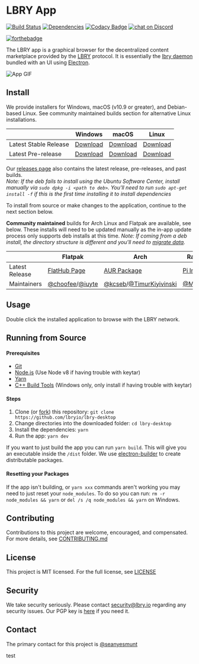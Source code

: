# LBRY App

[![Build Status](https://travis-ci.org/lbryio/lbry-desktop.svg?branch=master)](https://travis-ci.org/lbryio/lbry-desktop)
[![Dependencies](https://david-dm.org/lbryio/lbry-desktop/status.svg)](https://david-dm.org/lbryio/lbry-desktop)
[![Codacy Badge](https://api.codacy.com/project/badge/Grade/78b627d4f5524792adc48719835e1523)](https://www.codacy.com/app/LBRY/lbry-desktop?utm_source=github.com&amp;utm_medium=referral&amp;utm_content=lbryio/lbry-desktop&amp;utm_campaign=Badge_Grade)
[![chat on Discord](https://img.shields.io/discord/362322208485277697.svg?logo=discord)](https://chat.lbry.io)

[![forthebadge](https://forthebadge.com/images/badges/60-percent-of-the-time-works-every-time.svg)](https://forthebadge.com)

The LBRY app is a graphical browser for the decentralized content marketplace provided by the
[LBRY](https://lbry.io) protocol. It is essentially the
[lbry daemon](https://github.com/lbryio/lbry) bundled with an UI using
[Electron](http://electron.atom.io/).

![App GIF](https://spee.ch/7/lbry-redesign-preview.gif)

## Install

We provide installers for Windows, macOS (v10.9 or greater), and Debian-based Linux. See community maintained builds section for alternative Linux installations.

|                       | Windows                                      | macOS                                        | Linux                                        
| --------------------- | -------------------------------------------- | -------------------------------------------- | -------------------------------------------- |
| Latest Stable Release | [Download](https://lbry.io/get/lbry.exe)     | [Download](https://lbry.io/get/lbry.dmg)     | [Download](https://lbry.io/get/lbry.deb)
| Latest Pre-release    | [Download](https://lbry.io/get/lbry.pre.exe) | [Download](https://lbry.io/get/lbry.pre.dmg) | [Download](https://lbry.io/get/lbry.pre.deb)

Our [releases page](https://github.com/lbryio/lbry-desktop/releases) also contains the latest
release, pre-releases, and past builds.   
*Note: If the deb fails to install using the Ubuntu Software Center, install manually via `sudo dpkg -i <path to deb>`. You'll need to run `sudo apt-get install -f` if this is the first time installing it to install dependencies*

To install from source or make changes to the application, continue to the next section below.   

**Community maintained** builds for Arch Linux and Flatpak are available, see below. These installs will need to be updated manually as the in-app update process only supports deb installs at this time.
*Note: If coming from a deb install, the directory structure is different and you'll need to [migrate data](https://lbry.io/faq/backup-data).*

|                       | Flatpak                                   | Arch  | Raspberry Pi       |                                                                                                                              
| --------------------- | ------------------------------------------|------------------| --------------------------------------------
| Latest Release        | [FlatHub Page](https://flathub.org/apps/details/io.lbry.lbry-app)   | [AUR Package](https://aur.archlinux.org/packages/lbry-app-bin/)  | [Pi Installer](https://lbrypi.com)  | 
| Maintainers           | [@choofee](https://github.com/choffee)/[@iuyte](https://github.com/iuyte)    | [@kcseb](https://github.com/kcseb)/[@TimurKiyivinski](https://github.com/TimurKiyivinski) |[@Madiator2011](https://github.com/kodxana)

## Usage
Double click the installed application to browse with the LBRY network.

## Running from Source

#### Prerequisites

* [Git](https://git-scm.com/downloads)
* [Node.js](https://nodejs.org/en/download/) (Use Node v8 if having trouble with keytar)
* [Yarn](https://yarnpkg.com/en/docs/install)
* [C++ Build Tools](https://github.com/felixrieseberg/windows-build-tools) (Windows only, only install if having trouble with keytar)

#### Steps

1. Clone (or [fork](https://help.github.com/articles/fork-a-repo/)) this repository: `git clone https://github.com/lbryio/lbry-desktop`
2. Change directories into the downloaded folder: `cd lbry-desktop`
3. Install the dependencies: `yarn`
4. Run the app: `yarn dev`

If you want to just build the app you can run `yarn build`. This will give you an executable inside the `/dist` folder. We use [electron-builder](https://github.com/electron-userland/electron-builder) to create
distributable packages.

#### Resetting your Packages

If the app isn't building, or `yarn xxx` commands aren't working you may need to just reset your `node_modules`. To do so you can run: `rm -r node_modules && yarn` or `del /s /q node_modules && yarn` on Windows.

## Contributing

Contributions to this project are welcome, encouraged, and compensated. For more details, see [CONTRIBUTING.md](CONTRIBUTING.md)

## License

This project is MIT licensed. For the full license, see [LICENSE](LICENSE)

## Security

We take security seriously. Please contact security@lbry.io regarding any security issues. Our PGP key is [here](https://keybase.io/lbry/key.asc) if you need it.

## Contact

The primary contact for this project is [@seanyesmunt](https://github.com/seanyesmunt)

test
